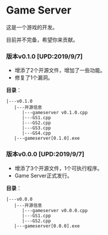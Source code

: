 # Game Server

这是一个游戏的开发。

目前并不完备，希望你来贡献。

### 版本v0.1.0 [UPD:2019/9/7]

* 增添了2个开源文件，增加了一些功能。
* 修复了1个漏洞。

**目录**：

```
|---v0.1.0
   |---开源信息
      |---gameserver v0.1.0.cpp
      |---GS1.cpp
      |---GS2.cpp
      |---GS3.cpp
      |---GS4.cpp
   |---gameserver[0.1.0].exe
```

### 版本v0.0.0 [UPD:2019/9/7]

* 增添了3个开源文件，1个可执行程序。
* Game Server正式发行。

**目录**：

```
|---v0.0.0
   |---开源信息
      |---gameserver v0.0.0.cpp
      |---GS1.cpp
      |---GS2.cpp
   |---gameserver[0.0.0].exe
```
